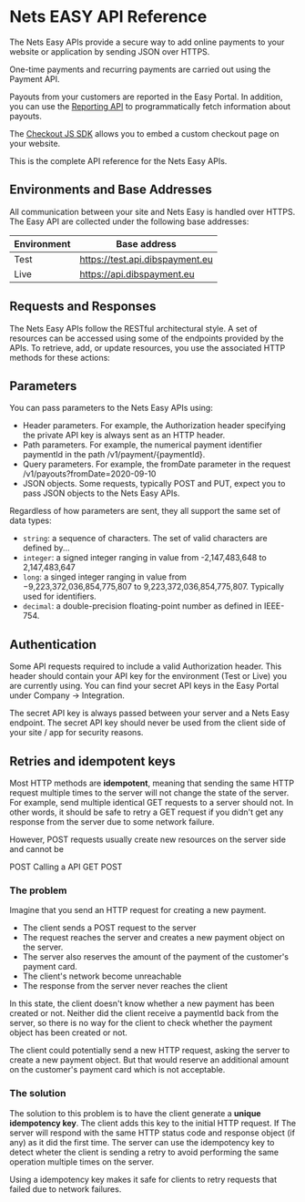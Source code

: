 # Nets EASY API Reference


The Nets Easy APIs provide a secure way to add online payments to your website or application by sending JSON over HTTPS. 

One-time payments and recurring payments are carried out using the Payment API. 

Payouts from your customers are reported in the Easy Portal. In addition, you can use the [Reporting API](reporting-api.md) to programmatically fetch information about payouts.

The [Checkout JS SDK](checkout-js.md) allows you to embed a custom checkout page on your website. 

This is the complete API reference for the Nets Easy APIs.


## Environments and Base Addresses

All communication between your site and Nets Easy is handled over HTTPS. The Easy API are collected under the following base addresses:

| Environment | Base address
|-------------|---------------
| Test        | https://test.api.dibspayment.eu 
| Live        | https://api.dibspayment.eu

## Requests and Responses

The Nets Easy APIs follow the RESTful architectural style. A set of resources can be accessed using some of the endpoints provided by the APIs. To retrieve, add, or update resources, you use the associated HTTP methods for these actions:



## Parameters

You can pass parameters to the Nets Easy APIs using:

- Header parameters. For example, the Authorization header specifying the private API key is always sent as an HTTP header. 
- Path parameters. For example, the numerical payment identifier paymentId in the path /v1/payment/{paymentId}.
- Query parameters. For example, the fromDate parameter in the request /v1/payouts?fromDate=2020-09-10
- JSON objects. Some requests, typically POST and PUT, expect you to pass JSON objects to the Nets Easy APIs. 


Regardless of how parameters are sent, they all support the same set of data types:

- `string`: a sequence of characters. The set of valid characters are defined by... 
- `integer`: a signed integer ranging in value from -2,147,483,648 to 2,147,483,647
- `long`: a singed integer ranging in value from −9,223,372,036,854,775,807 to 9,223,372,036,854,775,807. Typically used for identifiers.
- `decimal`: a double-precision floating-point number as defined in IEEE-754.

## Authentication

Some API requests required to include a valid Authorization header. This header should contain your API key for the environment (Test or Live) you are currently using. You can find your secret API keys in the Easy Portal under Company -> Integration. 

The secret API key is always passed between your server and a Nets Easy endpoint. The secret API key should never be used from the client side of your site / app for security reasons.


## Retries and idempotent keys

Most HTTP methods are **idempotent**, meaning that sending the same HTTP request multiple times to the server will not change the state of the server. For example, send multiple identical GET requests to a server should not. In other words, it should be safe to retry a GET request if you didn't get any response from the server due to some network failure.

However, POST requests usually create new resources on the server side and cannot be 



POST 
Calling a API GET POST

### The problem

Imagine that you send an HTTP request for creating a new payment. 
- The client sends a POST request to the server 
- The request reaches the server and creates a new payment object on the server.
- The server also reserves the amount of the payment of the customer's payment card.
- The client's network become unreachable
- The response from the server never reaches the client

In this state, the client doesn't know whether a new payment has been created or not. Neither did the client receive a paymentId back from the server, so there is no way for the client to check whether the payment object has been created or not.

The client could potentially send a new HTTP request, asking the server to create a new payment object. But that would reserve an additional amount on the customer's payment card which is not acceptable.

### The solution

The solution to this problem is to have the client generate a **unique idempotency key**. The client adds this key to the initial HTTP request. If The server will respond with the same HTTP status code and response object (if any) as it did the first time. The server can use the idempotency key to detect wheter the client is sending a retry to avoid performing the same operation multiple times on the server.



Using a idempotency key makes it safe for clients to retry requests that failed due to network failures.

